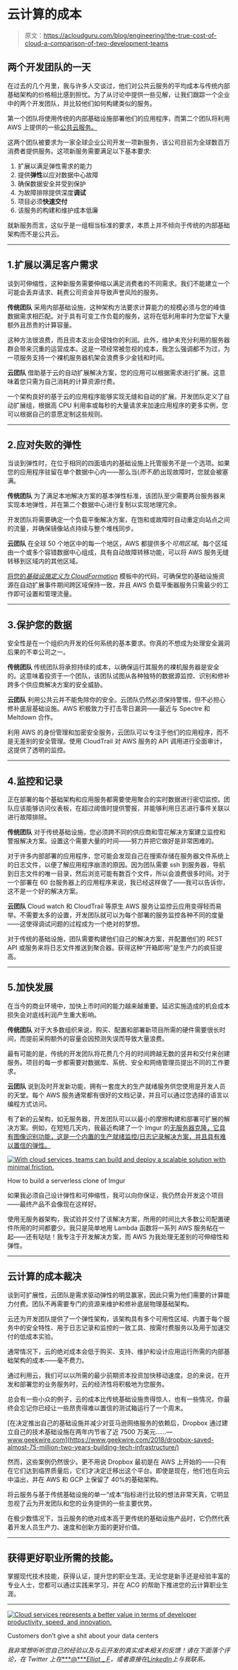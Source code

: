 # 云计算的成本

> 原文：<https://acloudguru.com/blog/engineering/the-true-cost-of-cloud-a-comparison-of-two-development-teams>

## 两个开发团队的一天

在过去的几个月里，我与许多人交谈过，他们对公共云服务的平均成本与传统内部基础架构的价格相比感到担忧。为了从讨论中提供一些见解，让我们跟踪一个企业中的两个开发团队，并比较他们如何构建类似的服务。

第一个团队将使用传统的内部基础设施部署他们的应用程序，而第二个团队将利用 AWS 上提供的一些[公共云服务。](https://acloudguru.com/blog/engineering/what-is-amazon-web-services-aws)

这两个团队被要求为一家全球企业公司开发一项新服务，该公司目前为全球数百万消费者提供服务。这项新服务需要满足以下基本要求:

1.  扩展以满足弹性需求的能力
2.  提供**弹性**以应对数据中心故障
3.  确保数据安全并受到保护
4.  为故障排除提供深度**调试**
5.  项目必须**快速交付**
6.  该服务的构建和维护成本低廉

就新服务而言，这似乎是一组相当标准的要求，本质上并不倾向于传统的内部基础架构而不是公共云。

* * *

## 1.扩展以满足客户需求

谈到可伸缩性，这种新服务需要伸缩以满足消费者的不同需求。我们不能建立一个可能会丢弃请求、耗费公司资金并导致声誉风险的服务。

**传统团队** 采用内部基础设施，这种架构方法要求计算能力的规模必须与您的峰值数据需求相匹配。对于具有可变工作负载的服务，这将在低利用率时为您留下大量额外且昂贵的计算容量。

这种方法很浪费，而且资本支出会侵蚀你的利润。此外，维护未充分利用的服务器群会带来沉重的运营成本。这是一项经常被忽视的成本，我怎么强调都不为过，为一项服务支持一个裸机服务器机架会浪费多少金钱和时间。

**云团队** 借助基于云的自动扩展解决方案，您的应用可以根据需求进行扩展。这意味着您只需为自己消耗的计算资源付费。

一个架构良好的基于云的应用程序能够实现无缝和自动的扩展。开发团队定义了自动扩展组，根据高 CPU 利用率或每秒的大量请求来加速应用程序的更多实例，您可以根据自己的意愿定制这些规则。

* * *

## 2.应对失败的弹性

当谈到弹性时，在位于相同的四面墙内的基础设施上托管服务不是一个选项。如果您的应用程序驻留在单个数据中心内——那么当(*而不是*)出现故障时，您就会被塞满。

**传统团队** 为了满足本地解决方案的基本弹性标准，该团队至少需要两台服务器来实现本地弹性，并在第二个数据中心进行复制以实现地理冗余。

开发团队将需要确定一个负载平衡解决方案，在饱和或故障时自动重定向站点之间的流量，并确保镜像站点持续与整个堆栈同步。

**云团队** 在全球 50 个地区中的每一个地区，AWS 都提供多个*可用区域*。每个区域由一个或多个容错数据中心组成，具有自动故障转移功能，可以将 AWS 服务无缝转移到区域内的其他区域。

[将您的*基础设施定义为 CloudFormation*](https://acloudguru.com/blog/engineering/you-should-always-use-dynamodb-global-tables-now) 模板中的代码，可确保您的基础设施资源在自动扩展事件期间跨区域保持一致，并且 AWS 负载平衡器服务只需最少的工作即可设置和管理流量。

* * *

## 3.保护您的数据

安全性是在一个组织内开发的任何系统的基本要求。你真的不想成为处理安全漏洞后果的不幸公司之一。

**传统团队** 传统团队将承担持续的成本，以确保运行其服务的裸机服务器是安全的。这意味着投资于一个团队，该团队试图从各种独特的数据源监控、识别和修补跨多个供应商解决方案的安全威胁。

**云团队** 利用公共云并不能免除你的安全。云团队仍然必须保持警惕，但不必担心修补底层基础设施。AWS 积极致力于打击零日漏洞——最近与 Spectre 和 Meltdown 合作。

利用 AWS 的身份管理和加密安全服务，云团队可以专注于他们的应用程序，而不是无差别的安全管理。使用 CloudTrail 对 AWS 服务的 API 调用进行全面审计，这提供了透明的监控。

* * *

## 4.监控和记录

正在部署的每个基础架构和应用服务都需要使用聚合的实时数据进行密切监控。团队应该能够访问仪表板，在超过阈值时提供警报，并能够利用日志进行事件关联以进行故障排除。

**传统团队** 对于传统基础设施，您必须跨不同的供应商和雪花解决方案建立监控和警报解决方案。设置这个需要大量的时间——努力并把它做好是非常困难的。

对于许多内部部署的应用程序，您可能会发现自己在搜索存储在服务器文件系统上的日志文件，以便了解应用程序崩溃的原因。因为团队需要 ssh 到服务器，导航到日志文件的唯一目录，然后浏览可能有数百个文件，所以会浪费很多时间。对于一个部署在 60 台服务器上的应用程序来说，我已经这样做了——我可以告诉你，这不是一个好的解决方案。

**云团队** Cloud watch 和 CloudTrail 等原生 AWS 服务让监控云应用变得轻而易举。不需要太多的设置，开发团队就可以为每个部署的服务监控各种不同的度量——这使得调试问题的过程成为一个绝对的梦想。

对于传统的基础设施，团队需要构建他们自己的解决方案，并配置他们的 REST API 或服务来将日志文件推送到聚合器。获得这种“开箱即用”是生产力的疯狂提高。

* * *

## 5.加快发展

在当今的商业环境中，加快上市时间的能力越来越重要。延迟实施造成的机会成本损失会对底线利润产生重大影响。

**传统团队** 对于大多数组织来说，购买、配置和部署新项目所需的硬件需要很长时间，而提前采购额外的容量会因预测失误而导致大量浪费。

最有可能的是，传统的开发团队将花费几个月的时间跨越无数的竖井和交付来创建服务。项目的每一步都需要对数据库、系统、安全和网络管理员提出不同的工作要求。

**云团队** 说到及时开发新功能，拥有一套庞大的生产就绪服务供您使用是开发人员的天堂。每个 AWS 服务通常都有很好的文档记录，并且可以通过您选择的语言以编程方式访问。

有了新的云架构，如无服务器，开发团队可以以最小的摩擦构建和部署可扩展的解决方案。例如，在短短几天内，我最近构建了一个 Imgur 的[无服务器克隆，它具有图像识别功能，这是一个内置的生产就绪监控/日志记录解决方案，并且具有难以置信的弹性。](https://read.acloud.guru/building-an-imgur-clone-part-2-image-rekognition-and-a-dynamodb-backend-abc9af300123)

[![With cloud services, teams can build and deploy a scalable solution with minimal friction.](img/00a200ef94e73ac226fbcce3787657d6.png)](https://acloudguru.com/blog/engineering/building-an-imgur-clone-part-2-image-rekognition-and-a-dynamodb-backend)

How to build a serverless clone of Imgur

如果我必须自己设计弹性和可伸缩性，我可以向你保证，我仍然会开发这个项目——最终产品不会像现在这样好。

使用无服务器架构，我试验并交付了该解决方案，所用的时间比大多数公司配置硬件所用的时间都要少。我只是简单地用 Lambda 函数将一系列 AWS 服务粘在一起——还有哒哒！我专注于开发解决方案，而 AWS 为我处理无差别的可伸缩性和弹性。

* * *

## **云计算的成本裁决**

谈到可扩展性，云团队是需求驱动弹性的明显赢家，因此只需为他们需要的计算能力付费。团队不再需要专门的资源来维护和修补底层物理基础架构。

云还为开发团队提供了一个弹性架构，该架构具有多个可用性区域、内置于每个服务中的安全特性、用于日志记录和监控的一致工具、按需付费服务以及用于加速交付的低成本实验。

通常情况下，云的绝对成本会低于购买、支持、维护和设计应用运行所需的内部基础架构的成本——毫不费力。

通过利用云，我们可以以所需的最少前期资本投资加快移动速度。总的来说，在开发和部署您的业务服务时，云的经济性将积极地为您服务。

总会有一些小众的例子，云的成本比传统基础设施贵得惊人，也有一些情况，你最终会忘记你已经让一些昂贵得难以置信的测试箱运行了一个周末。

[在决定推出自己的基础设施并减少对亚马逊网络服务的依赖后，Dropbox 通过建立自己的技术基础设施在两年内节省了近 7500 万美元……—www.geekwire.com](https://www.geekwire.com/2018/dropbox-saved-almost-75-million-two-years-building-tech-infrastructure/)

然而，这些案例仍然很少。更不用说 Dropbox 最初是在 AWS 上开始的——只有在它们达到临界质量后，它们才决定迁移出这个平台。即使是现在，他们也在向云中溢出，并在 AWS 和 GCP 上保留了 40%的基础架构。

将云服务与基于传统基础设施的单一“成本”指标进行比较的想法非常天真，它明显忽视了云为开发团队和您的业务提供的一些主要优势。

在极少数情况下，当云服务的绝对成本高于更传统的基础设施产品时，它仍然代表着开发人员生产力、速度和创新方面的更好价值。

* * *

## 获得更好职业所需的技能。

掌握现代技术技能，获得认证，提升您的职业生涯。无论您是新手还是经验丰富的专业人士，您都可以通过实践来学习，并在 ACG 的帮助下推进您的云计算职业生涯。

* * *

[![Cloud services represents a better value in terms of developer productivity, speed, and innovation.](img/c5619769cf07acfc18312726b71be9c8.png)](https://read.acloud.guru/customers-dont-give-a-shit-about-your-devops-pipeline-51a2342cc0f5)

Customers don’t give a shit about your data centers

*我非常想听听您自己的经验以及与云开发的真实成本相关的反馈！请在下面落个评论，在 Twitter 上在*[***@****Elliot _ F*](https://twitter.com/Elliot_F)*，或者直接在*[*LinkedIn*](https://www.linkedin.com/in/elliotforbes/)*上与我联系。*